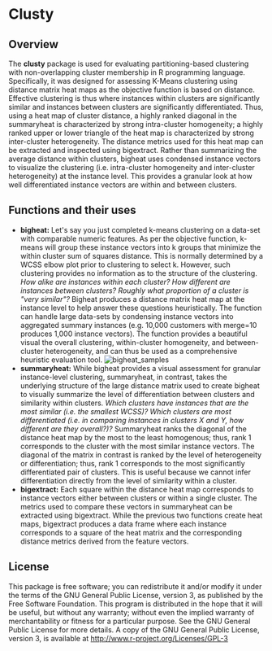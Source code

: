 # Clusty

## Overview
The **clusty** package is used for evaluating partitioning-based clustering with non-overlapping cluster membership in R programming language. Specifically, it was designed for assessing K-Means clustering using distance matrix heat maps as the objective function is based on distance. Effective clustering is thus where instances within clusters are significantly similar and instances between clusters are significantly differentiated. Thus, using a heat map of cluster distance, a highly ranked diagonal in the summaryheat is characterized by strong intra-cluster homogeneity; a highly ranked upper or lower triangle of the heat map is characterized by strong inter-cluster heterogeneity. The distance metrics used for this heat map can be extracted and inspected using bigextract. Rather than summarizing the average distance within clusters, bigheat uses condensed instance vectors to visualize the clustering (i.e. intra-cluster homogeneity and inter-cluster heterogeneity) at the instance level. This provides a granular look at how well differentiated instance vectors are within and between clusters. 

## Functions and their uses
- **bigheat:** Let's say you just completed k-means clustering on a data-set with comparable numeric features. As per the objective function, k-means will group these instance vectors into k groups that minimize the within cluster sum of squares distance. This is normally determined by a WCSS elbow plot prior to clustering to select k. However, such clustering provides no information as to the structure of the clustering. *How alike are instances within each cluster? How different are instances between clusters? Roughly what proportion of a cluster is "very similar"?* Bigheat produces a distance matrix heat map at the instance level to help answer these questions heuristically. The function can handle large data-sets by condensing instance vectors into aggregated summary instances (e.g. 10,000 customers with merge=10 produces 1,000 instance vectors). The function provides a beautiful visual the overall clustering, within-cluster homogeneity, and between-cluster heterogeneity, and can thus be used as a comprehensive heuristic evaluation tool.
![bigheat_samples](https://cloud.githubusercontent.com/assets/16897939/18616774/4db7677e-7db9-11e6-9680-9fabf114ba3f.PNG)
- **summaryheat:** While bigheat provides a visual assessment for granular instance-level clustering, summaryheat, in contrast, takes the underlying structure of the large distance matrix used to create bigheat to visually summarize the level of differentiation between clusters and similarity within clusters. *Which clusters have instances that are the most similar (i.e. the smallest WCSS)? Which clusters are most differentiated (i.e. in comparing instances in clusters X and Y, how different are they overall?)?* Summaryheat ranks the diagonal of the distance heat map by the most to the least homogenous; thus, rank 1 corresponds to the cluster with the most similar instance vectors. The diagonal of the matrix in contrast is ranked by the level of heterogeneity or differentiation; thus, rank 1 corresponds to the most significantly differentiated pair of clusters. This is useful because we cannot infer differentiation directly from the level of similarity within a cluster. 
- **bigextract:** Each square within the distance heat map corresponds to instance vectors either between clusters or within a single cluster. The metrics used to compare these vectors in summaryheat can be extracted using bigextract. While the previous two functions create heat maps, bigextract produces a data frame where each instance corresponds to a square of the heat matrix and the corresponding distance metrics derived from the feature vectors.

## License
This package is free software; you can redistribute it and/or modify it under the terms of the GNU General Public License, version 3, as published by the Free Software Foundation. This program is distributed in the hope that it will be useful, but without any warranty; without even the implied warranty of merchantability or fitness for a particular purpose. See the GNU General Public License for more details. A copy of the GNU General Public License, version 3, is available at http://www.r-project.org/Licenses/GPL-3

